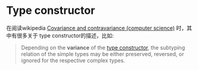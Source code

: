 # Type constructor

在阅读wikipedia [Covariance and contravariance (computer science)](https://en.wikipedia.org/wiki/Covariance_and_contravariance_(computer_science)) 时，其中有很多关于 type constructor的描述，比如:

> Depending on the **variance** of the [type constructor](https://en.wikipedia.org/wiki/Type_constructor), the subtyping relation of the simple types may be either preserved, reversed, or ignored for the respective complex types.


